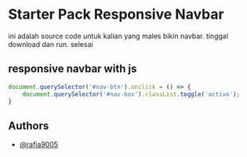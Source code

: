 # Starter Pack Responsive Navbar

ini adalah source code untuk kalian yang males bikin navbar. tinggal download dan run. selesai


## responsive navbar with js

```javascript
document.querySelector('#nav-btn').onclick = () => {
    document.querySelector('#nav-box').classList.toggle('active');
}
```

## Authors

- [@rafia9005](https://www.github.com/rafia9005)
